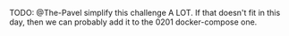 TODO: @The-Pavel simplify this challenge A LOT.
If that doesn't fit in this day, then we can probably add it to the 0201 docker-compose one.

